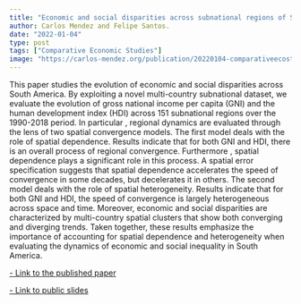```yaml
---
title: "Economic and social disparities across subnational regions of South America: A spatial convergence approach"
author: Carlos Mendez and Felipe Santos.
date: "2022-01-04"
type: post
tags: ["Comparative Economic Studies"]
image: "https://carlos-mendez.org/publication/20220104-comparativeecostud/featured_hu4319d5ff4a4e9c05cba253c9f6e69f4d_193630_720x0_resize_q75_lanczos.jpg"
---
```



This paper studies the evolution of economic and social disparities across South America. By exploiting a novel multi-country subnational dataset, we evaluate the evolution of gross national income per capita (GNI) and the human development index (HDI) across 151 subnational regions over the 1990-2018 period. In particular , regional dynamics are evaluated through the lens of two spatial convergence models. The first model deals with the role of spatial dependence. Results indicate that for both GNI and HDI, there is an overall process of regional convergence. Furthermore , spatial dependence plays a significant role in this process. A spatial error specification suggests that spatial dependence accelerates the speed of convergence in some decades, but decelerates it in others. The second model deals with the role of spatial heterogeneity. Results indicate that for both GNI and HDI, the speed of convergence is largely heterogeneous across space and time. Moreover, economic and social disparities are characterized by multi-country spatial clusters that show both converging and diverging trends. Taken together, these results emphasize the importance of accounting for spatial dependence and heterogeneity when evaluating the dynamics of economic and social inequality in South America.



[- Link  to the published paper](https://link.springer.com/epdf/10.1057/s41294-021-00181-0?sharing_token=3kup6dBUamqmLY8YvuRRj1xOt48VBPO10Uv7D6sAgHszwjewgR0Uae31sRufxytSiygtA7D-F0fhsoFBtf3yWOzC7w4KDPXlz8q8IJ57ePzHmQdMX6XD8sLzdl4-P9CCeBLyHvqocxporC1IribicJBi7rVlP8skEgdY-mXsU_M%3D)


[- Link to public slides](https://project2020e-slides.netlify.app/#1)